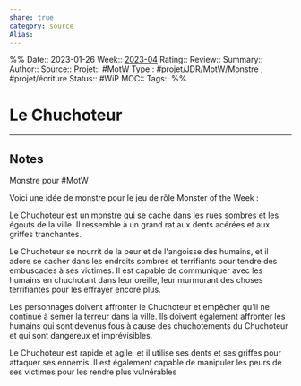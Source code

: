 ```yaml
---
share: true 
category: source
Alias:
---
```

%%
Date:: 2023-01-26
Week:: [2023-04](../week/2023-04.md)
Rating::
Review:: 
Summary:: 
Author::
Source:: 
Projet:: #MotW 
Type:: #projet/JDR/MotW/Monstre , #projet/écriture
Status:: #WiP 
MOC::
Tags:: 
%%
# Le Chuchoteur


***

## Notes

Monstre pour #MotW 

Voici une idée de monstre pour le jeu de rôle Monster of the Week :

Le Chuchoteur est un monstre qui se cache dans les rues sombres et les égouts de la ville. Il ressemble à un grand rat aux dents acérées et aux griffes tranchantes.

Le Chuchoteur se nourrit de la peur et de l'angoisse des humains, et il adore se cacher dans les endroits sombres et terrifiants pour tendre des embuscades à ses victimes. Il est capable de communiquer avec les humains en chuchotant dans leur oreille, leur murmurant des choses terrifiantes pour les effrayer encore plus.

Les personnages doivent affronter le Chuchoteur et empêcher qu'il ne continue à semer la terreur dans la ville. Ils doivent également affronter les humains qui sont devenus fous à cause des chuchotements du Chuchoteur et qui sont dangereux et imprévisibles.

Le Chuchoteur est rapide et agile, et il utilise ses dents et ses griffes pour attaquer ses ennemis. Il est également capable de manipuler les peurs de ses victimes pour les rendre plus vulnérables
